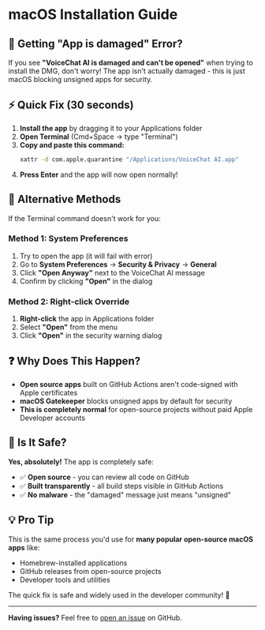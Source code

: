 # macOS Installation Guide

## 🚨 Getting "App is damaged" Error?

If you see **"VoiceChat AI is damaged and can't be opened"** when trying to install the DMG, don't worry! The app isn't actually damaged - this is just macOS blocking unsigned apps for security.

## ⚡ Quick Fix (30 seconds)

1. **Install the app** by dragging it to your Applications folder
2. **Open Terminal** (Cmd+Space → type "Terminal")
3. **Copy and paste this command:**
   ```bash
   xattr -d com.apple.quarantine "/Applications/VoiceChat AI.app"
   ```
4. **Press Enter** and the app will now open normally!

## 🔄 Alternative Methods

If the Terminal command doesn't work for you:

### Method 1: System Preferences

1. Try to open the app (it will fail with error)
2. Go to **System Preferences** → **Security & Privacy** → **General**
3. Click **"Open Anyway"** next to the VoiceChat AI message
4. Confirm by clicking **"Open"** in the dialog

### Method 2: Right-click Override

1. **Right-click** the app in Applications folder
2. Select **"Open"** from the menu
3. Click **"Open"** in the security warning dialog

## ❓ Why Does This Happen?

- **Open source apps** built on GitHub Actions aren't code-signed with Apple certificates
- **macOS Gatekeeper** blocks unsigned apps by default for security
- **This is completely normal** for open-source projects without paid Apple Developer accounts

## 🔐 Is It Safe?

**Yes, absolutely!** The app is completely safe:

- ✅ **Open source** - you can review all code on GitHub
- ✅ **Built transparently** - all build steps visible in GitHub Actions
- ✅ **No malware** - the "damaged" message just means "unsigned"

## 💡 Pro Tip

This is the same process you'd use for **many popular open-source macOS apps** like:

- Homebrew-installed applications
- GitHub releases from open-source projects
- Developer tools and utilities

The quick fix is safe and widely used in the developer community! 🚀

---

**Having issues?** Feel free to [open an issue](https://github.com/EmaSuriano/voicechat-ai/issues) on GitHub.
